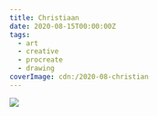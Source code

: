 ```yaml
---
title: Christiaan
date: 2020-08-15T00:00:00Z
tags:
  - art
  - creative
  - procreate
  - drawing
coverImage: cdn:/2020-08-christian
---
```


![](cdn:/2020-08-christian?class=fw)

